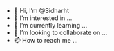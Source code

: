 - 👋 Hi, I’m @Sidharht
- 👀 I’m interested in ...
- 🌱 I’m currently learning ...
- 💞️ I’m looking to collaborate on ...
- 📫 How to reach me ...

<!---
Sidharht/Sidharht is a ✨ special ✨ repository because its `README.md` (this file) appears on your GitHub profile.
You can click the Preview link to take a look at your changes.
--->
